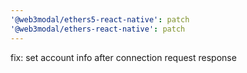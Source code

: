 ```yaml
---
'@web3modal/ethers5-react-native': patch
'@web3modal/ethers-react-native': patch
---
```


fix: set account info after connection request response
